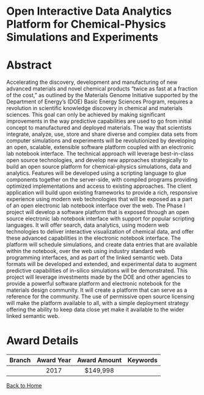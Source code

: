 
Open Interactive Data Analytics Platform for Chemical-Physics Simulations and Experiments
=========================================================================================

# Abstract


Accelerating the discovery, development and manufacturing of new advanced materials and novel chemical products “twice as fast at a fraction of the cost,” as outlined by the Materials Genome Initiative supported by the Department of Energy’s (DOE) Basic Energy Sciences Program, requires a revolution in scientific knowledge discovery in chemical and materials sciences. This goal can only be achieved by making significant improvements in the way predictive capabilities are used to go from initial concept to manufactured and deployed materials. The way that scientists integrate, analyze, use, store and share diverse and complex data sets from computer simulations and experiments will be revolutionized by developing an open, scalable, extensible software platform coupled with an electronic lab notebook interface. The technical approach will leverage best-in-class open source technologies, and develop new approaches strategically to build an open source platform for chemical-physics simulations, data and analytics. Features will be developed using a scripting language to glue components together on the server-side, with compiled programs providing optimized implementations and access to existing approaches.  The client application will build upon existing frameworks to provide a rich, responsive experience using modern web technologies that will be exposed as a part of an open electronic lab notebook interface over the web. The Phase I project will develop a software platform that is exposed through an open source electronic lab notebook interface with support for popular scripting languages. It will offer search, data analytics, using modern web technologies to deliver interactive visualization of chemical data, and offer these advanced capabilities in the electronic notebook interface. The platform will schedule simulations, and create data entries that are available within the notebook, over the web using industry standard web programming interfaces, and as part of the linked semantic web.  Data formats will be developed and extended, and experimental data to augment predictive capabilities of in-silico simulations will be demonstrated. This project will leverage investments made by the DOE and other agencies to provide a powerful software platform and electronic notebook for the materials design community.  It will create a platform that can serve as a reference for the community.   The use of permissive open source licensing will make the platform available to all, with a simple deployment strategy offering the ability to keep data close yet make it available to the wider linked semantic web.  

# Award Details

|Branch|Award Year|Award Amount|Keywords|
| :---: | :---: | :---: | :---: |
||2017|$149,998||
  
  


[Back to Home](https://github.com/chrischow/dod_sbir_awards/Reports/JT/#4)